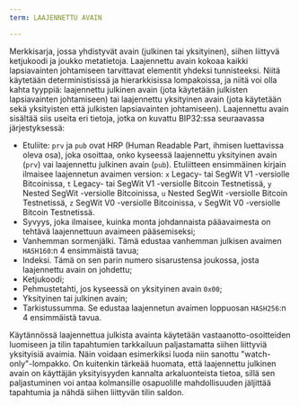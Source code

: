 ```yaml
---
term: LAAJENNETTU AVAIN

---
```

Merkkisarja, jossa yhdistyvät avain (julkinen tai yksityinen), siihen liittyvä ketjukoodi ja joukko metatietoja. Laajennettu avain kokoaa kaikki lapsiavainten johtamiseen tarvittavat elementit yhdeksi tunnisteeksi. Niitä käytetään deterministisissä ja hierarkkisissa lompakoissa, ja niitä voi olla kahta tyyppiä: laajennettu julkinen avain (jota käytetään julkisten lapsiavainten johtamiseen) tai laajennettu yksityinen avain (jota käytetään sekä yksityisten että julkisten lapsiavainten johtamiseen). Laajennettu avain sisältää siis useita eri tietoja, jotka on kuvattu BIP32:ssa seuraavassa järjestyksessä:


- Etuliite: `prv` ja `pub` ovat HRP (Human Readable Part, ihmisen luettavissa oleva osa), joka osoittaa, onko kyseessä laajennettu yksityinen avain (`prv`) vai laajennettu julkinen avain (`pub`). Etuliitteen ensimmäinen kirjain ilmaisee laajennetun avaimen version: `x` Legacy- tai SegWit V1 -versiolle Bitcoinissa, `t` Legacy- tai SegWit V1 -versiolle Bitcoin Testnetissä, `y` Nested SegWit -versiolle Bitcoinissa, `u` Nested SegWit -versiolle Bitcoin Testnetissä, `z` SegWit V0 -versiolle Bitcoinissa, `v` SegWit V0 -versiolle Bitcoin Testnetissä.
- Syvyys, joka ilmaisee, kuinka monta johdannaista pääavaimesta on tehtävä laajennettuun avaimeen pääsemiseksi;
- Vanhemman sormenjälki. Tämä edustaa vanhemman julkisen avaimen `HASH160`:n 4 ensimmäistä tavua;
- Indeksi. Tämä on sen parin numero sisarustensa joukossa, josta laajennettu avain on johdettu;
- Ketjukoodi;
- Pehmustetahti, jos kyseessä on yksityinen avain `0x00`;
- Yksityinen tai julkinen avain;
- Tarkistussumma. Se edustaa laajennetun avaimen loppuosan `HASH256`:n 4 ensimmäistä tavua.

Käytännössä laajennettua julkista avainta käytetään vastaanotto-osoitteiden luomiseen ja tilin tapahtumien tarkkailuun paljastamatta siihen liittyviä yksityisiä avaimia. Näin voidaan esimerkiksi luoda niin sanottu "watch-only"-lompakko. On kuitenkin tärkeää huomata, että laajennettu julkinen avain on käyttäjän yksityisyyden kannalta arkaluonteista tietoa, sillä sen paljastuminen voi antaa kolmansille osapuolille mahdollisuuden jäljittää tapahtumia ja nähdä siihen liittyvän tilin saldon.